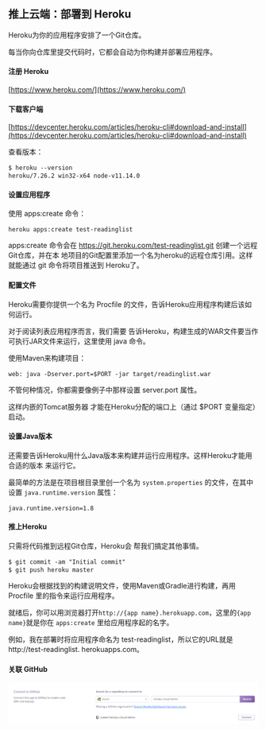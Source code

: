 ## 推上云端：部署到 Heroku

Heroku为你的应用程序安排了一个Git仓库。

每当你向仓库里提交代码时，它都会自动为你构建并部署应用程序。

#### 注册 Heroku

[https://www.heroku.com/](https://www.heroku.com/)

#### 下载客户端

[https://devcenter.heroku.com/articles/heroku-cli#download-and-install](https://devcenter.heroku.com/articles/heroku-cli#download-and-install)

查看版本：

```shell
$ heroku --version
heroku/7.26.2 win32-x64 node-v11.14.0
```



#### 设置应用程序

使用 apps:create 命令：

```
heroku apps:create test-readinglist
```

apps:create 命令会在 https://git.heroku.com/test-readinglist.git 创建一个远程Git仓库，并在本
地项目的Git配置里添加一个名为heroku的远程仓库引用。这样就能通过 git 命令将项目推送到
Heroku了。

#### 配置文件

Heroku需要你提供一个名为
Procfile 的文件，告诉Heroku应用程序构建后该如何运行。

对于阅读列表应用程序而言，我们需要
告诉Heroku，构建生成的WAR文件要当作可执行JAR文件来运行，这里使用 java 命令。

使用Maven来构建项目：

```
web: java -Dserver.port=$PORT -jar target/readinglist.war
```

不管何种情况，你都需要像例子中那样设置 server.port 属性。

这样内嵌的Tomcat服务器
才能在Heroku分配的端口上（通过 $PORT 变量指定）启动。

#### 设置Java版本

还需要告诉Heroku用什么Java版本来构建并运行应用程序。这样Heroku才能用合适的版本
来运行它。

最简单的方法是在项目根目录里创一个名为 `system.properties` 的文件，在其中设置
`java.runtime.version` 属性：

```
java.runtime.version=1.8
```

#### 推上Heroku

只需将代码推到远程Git仓库，Heroku会
帮我们搞定其他事情。

```
$ git commit -am "Initial commit"
$ git push heroku master
```

Heroku会根据找到的构建说明文件，使用Maven或Gradle进行构建，再用 Procfile
里的指令来运行应用程序。

就绪后，你可以用浏览器打开`http://{app name}.herokuapp.com`，这里的`{app name}`就是你在 `apps:create` 里给应用程序起的名字。

例如，我在部署时将应用程序命名为 test-readinglist，所以它的URL就是http://test-readinglist. herokuapps.com。

#### 关联 GitHub

![1563246299199](assets/1563246299199.png)